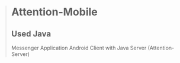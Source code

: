> # Attention-Mobile
> ## Used Java</br>
> Messenger Application
> Android Client with Java Server (Attention-Server)
